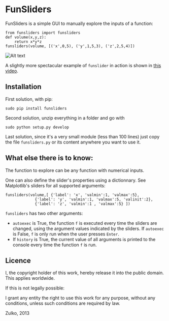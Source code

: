 FunSliders
==========

FunSliders is a simple GUI to manually explore the inputs of a function:

    from funsliders import funsliders
    def volume(x,y,z):
        return x*y*z
    funsliders(volume, [('x',0,5), ('y',1,5,3), ('z',2,5,4)])

![Alt text](https://raw.github.com/Zulko/funsliders/master/funsliders_demo.jpeg "Screenshot")

A slightly more spectacular example of `funslider` in action is shown in [this video](https://www.youtube.com/watch?v=z82OHpw1-Qo).

Installation
------------

First solution, with pip:

    sudo pip install funsliders

Second solution, unzip everything in a folder and go with

    sudo python setup.py develop

Last solution, since it's a very small module (less than 100 lines) just copy the file `funsliders.py` or its content anywhere you want to use it.


What else there is to know:
---------------------------

The function to explore can be any function with numerical inputs.

One can also define the slider's properties using a dictionnary.
See Matplotlib's sliders for all supported arguments:

    funsliders(volume,[ {'label': 'x', 'valmin':1, 'valmax':5},
                 {'label': 'y', 'valmin':1, 'valmax':5, 'valinit':2},
                 {'label': 'z', 'valmin':1 , 'valmax':5} ])    
    
`funsliders` has two other arguments:
- `autoexec` is True, the function `f` is executed every time
the sliders are changed, using the argument values indicated by the
sliders. If `autoexec` is False, `f` is only run when the user presses `Enter`.
- If `history` is True, the current value of all arguments is printed to
the console every time the function `f` is run.

Licence
--------

I, the copyright holder of this work, hereby release it into the public domain. This applies worldwide.

If this is not legally possible:

I grant any entity the right to use this work for any purpose, without any conditions, unless such conditions are required by law.

Zulko, 2013

